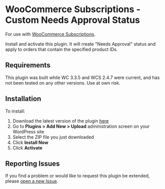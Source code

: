 # WooCommerce Subscriptions - Custom Needs Approval Status

 For use with [WooCommerce Subscriptions](https://woocommerce.com/products/woocommerce-subscriptions/).

Install and activate this plugin. It will rreate "Needs Approval" status and apply to orders that contain the specified product IDs.

## Requirements

This plugin was built while WC 3.3.5 and WCS 2.4.7 were current, and has not been tested on any other versions. Use at own risk.

## Installation

To install:

1. Download the latest version of the plugin [here](https://github.com/jrick1229/custom_needs_approval_status/archive/master.zip)
1. Go to **Plugins > Add New > Upload** administration screen on your WordPress site
1. Select the ZIP file you just downloaded
1. Click **Install Now**
1. Click **Activate**

## Reporting Issues

If you find a problem or would like to request this plugin be extended, please [open a new Issue](https://github.com/jrick1229/custom_needs_approval_status/issues/new).
